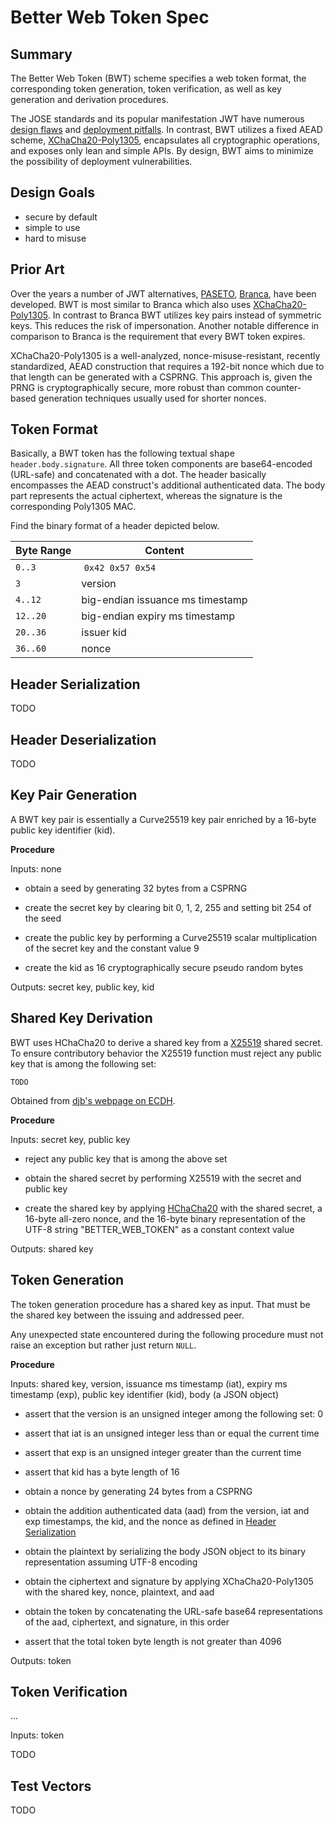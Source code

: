 # Better Web Token Spec

## Summary

The Better Web Token (BWT) scheme specifies a web token format, the 
corresponding token generation, token verification, as well as key generation 
and derivation procedures.

The JOSE standards and its popular manifestation JWT have numerous 
[design flaws](🔮) and [deployment pitfalls](🔮). In contrast, BWT utilizes a 
fixed AEAD scheme, [XChaCha20-Poly1305](🔮), encapsulates all cryptographic 
operations, and exposes only lean and simple APIs. By design, BWT aims to 
minimize the possibility of deployment vulnerabilities.

## Design Goals

+ secure by default
+ simple to use
+ hard to misuse

## Prior Art

Over the years a number of JWT alternatives, [PASETO](🔮), [Branca](🔮), have 
been developed. BWT is most similar to Branca which also uses
[XChaCha20-Poly1305](🔮). In contrast to Branca BWT utilizes key pairs instead
of symmetric keys. This reduces the risk of impersonation. Another notable
difference in comparison to Branca is the requirement that every BWT token
expires.

XChaCha20-Poly1305 is a well-analyzed, nonce-misuse-resistant, recently 
standardized, AEAD construction that requires a 192-bit nonce which due to that 
length can be generated with a CSPRNG. This approach is, given the PRNG is 
cryptographically secure, more robust than common counter-based generation 
techniques usually used for shorter nonces.

## Token Format

Basically, a BWT token has the following textual shape `header.body.signature`.
All three token components are base64-encoded (URL-safe) and concatenated with 
a dot. The header basically encompasses the AEAD construct's additional 
authenticated data. The body part represents the actual ciphertext, whereas the 
signature is the corresponding Poly1305 MAC.

Find the binary format of a header depicted below.

|Byte Range|Content|
------|-------|
`0..3`  | `0x42 0x57 0x54`
`3`     | version
`4..12` | big-endian issuance ms timestamp
`12..20`| big-endian expiry ms timestamp
`20..36`| issuer kid
`36..60`| nonce

## Header Serialization

TODO

## Header Deserialization

TODO

## Key Pair Generation

A BWT key pair is essentially a Curve25519 key pair enriched by a 16-byte 
public key identifier (kid).

**Procedure**

Inputs: none

+ obtain a seed by generating 32 bytes from a CSPRNG

+ create the secret key by clearing bit 0, 1, 2, 255 and setting bit 254 of the 
seed

+ create the public key by performing a Curve25519 scalar multiplication of the 
secret key and the constant value 9

+ create the kid as 16 cryptographically secure pseudo random bytes

Outputs: secret key, public key, kid

## Shared Key Derivation

BWT uses HChaCha20 to derive a shared key from a [X25519](🔮) shared secret. To ensure contributory behavior the X25519 function must reject any public key 
that is among the following set:

```
TODO
```

Obtained from [djb's webpage on ECDH](https://cr.yp.to/ecdh.html#validate).

**Procedure**

Inputs: secret key, public key

+ reject any public key that is among the above set

+ obtain the shared secret by performing X25519 with the secret and public key

+ create the shared key by applying [HChaCha20](🔮) with the shared secret, a 
16-byte all-zero nonce, and the 16-byte binary representation of the UTF-8 
string "BETTER_WEB_TOKEN" as a constant context value

Outputs: shared key

## Token Generation

The token generation procedure has a shared key as input. That must be the 
shared key between the issuing and addressed peer.

Any unexpected state encountered during the following procedure must not raise 
an exception but rather just return `NULL`.

**Procedure**

Inputs: shared key, version, issuance ms timestamp (iat), expiry ms timestamp 
(exp), public key identifier (kid), body (a JSON object)

+ assert that the version is an unsigned integer among the following set: 0

+ assert that iat is an unsigned integer less than or equal the current time

+ assert that exp is an unsigned integer greater than the current time

+ assert that kid has a byte length of 16

+ obtain a nonce by generating 24 bytes from a CSPRNG

+ obtain the addition authenticated data (aad) from the version, iat and 
exp timestamps, the kid, and the nonce as defined in 
[Header Serialization](#header-serialization)

+ obtain the plaintext by serializing the body JSON object to its binary 
representation assuming UTF-8 encoding

+ obtain the ciphertext and signature by applying XChaCha20-Poly1305 with the 
shared key, nonce, plaintext, and aad

+ obtain the token by concatenating the URL-safe base64 representations of the 
aad, ciphertext, and signature, in this order

+ assert that the total token byte length is not greater than 4096

Outputs: token

## Token Verification

...

Inputs: token

TODO

## Test Vectors

TODO

